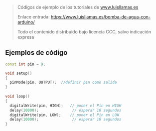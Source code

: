 > Códigos de ejemplo de los tutoriales de www.luisllamas.es
>
> Enlace entrada: https://www.luisllamas.es/bomba-de-agua-con-arduino/
>
> Todo el contenido distribuido bajo licencia CCC, salvo indicación expresa

## Ejemplos de código
```cpp
const int pin = 9;

void setup()
{
  pinMode(pin, OUTPUT);  //definir pin como salida
}
 
void loop()
{
  digitalWrite(pin, HIGH);   // poner el Pin en HIGH
  delay(10000);               // esperar 10 segundos
  digitalWrite(pin, LOW);    // poner el Pin en LOW
  delay(10000);               // esperar 10 segundos
}
```


